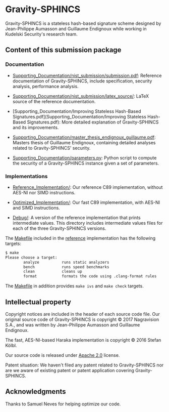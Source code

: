 # Gravity-SPHINCS

Gravity-SPHINCS is a stateless hash-based signature scheme designed by Jean-Philippe Aumasson and Guillaume Endignoux while working in Kudelski Security's research team.

## Content of this submission package

### Documentation

* [Supporting_Documentation/nist_submission/submission.pdf](Supporting_Documentation/nist_submission/submission.pdf): Reference documentation of Gravity-SPHINCS, include specification, security analysis, performance analysis.

* [Supporting_Documentation/nist_submission/latex_source/](Supporting_Documentation/nist_submission/latex_source/): LaTeX source of the reference documentation.

* [Supporting_Documentation/Improving Stateless Hash-Based Signatures.pdf](Supporting_Documentation/Improving Stateless Hash-Based Signatures.pdf): More detailed explanation of Gravity-SPHINCS and its improvements.

* [Supporting_Documentation/master_thesis_endignoux_guillaume.pdf](Supporting_Documentation/master_thesis_endignoux_guillaume.pdf): Masters thesis of Guillaume Endignoux, containing detailed analyses related to Gravity-SPHINCS' security.

* [Supporting_Documentation/parameters.py](Supporting_Documentation/parameters.py): Python script to compute the security of a Gravity-SPHINCS instance given a set of parameters.

### Implementations

* [Reference_Implementation/](Reference_Implementation): Our reference C89 implementation, without AES-NI nor SIMD instructions.

* [Optimized_Implementation/](Optimized_Implementation): Our fast C89 implementation, with AES-NI and SIMD instructions.

* [Debug/](Debug): A version of the reference implementation that prints intermediate values. This directory includes intermediate values files for each of the three Gravity-SPHINCS versions.

The [Makefile](Reference_Implementation/Makefile) included in the [reference](Reference_Implementation) implementation has the following targets:

```bash
$ make
Please choose a target:
        analyze          runs static analyzers
        bench            runs speed benchmarks
        clean            cleans up
        format           formats the code using .clang-format rules
```

The [Makefile](Debug/Makefile) in addition provides `make ivs` and `make check` targets.

## Intellectual property

Copyright notices are included in the header of each source code file.
Our original source code of Gravity-SPHINCS is copyright © 2017 Nagravision S.A., and was written by Jean-Philippe Aumasson and Guillaume Endignoux.

The fast, AES-NI-based Haraka implementation is copyright © 2016 Stefan Kölbl.

Our source code is released under [Apache 2.0](https://www.apache.org/licenses/LICENSE-2.0) license.

Patent situation: We haven't filed any patent related to Gravity-SPHINCS nor are we aware of existing patent or patent application covering Gravity-SPHINCS.

## Acknowledgments

Thanks to Samuel Neves for helping optimize our code.
